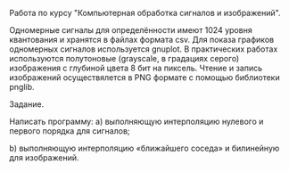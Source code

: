 Работа по курсу "Компьютерная обработка сигналов и изображений".

Одномерные сигналы для определённости имеют 1024 уровня квантования и хранятся в файлах формата csv. 
Для показа графиков одномерных сигналов используется gnuplot.
В практических работах используются полутоновые (grayscale, в градациях серого) изображения с глубиной цвета 8 бит на пиксель. 
Чтение и запись изображений осуществялется в PNG формате с помощью библиотеки pnglib.

Задание.

Написать программу:
a)	выполняющую интерполяцию нулевого и первого порядка для сигналов; 

b)	выполняющую интерполяцию «ближайшего соседа» и билинейную для изображений. 
